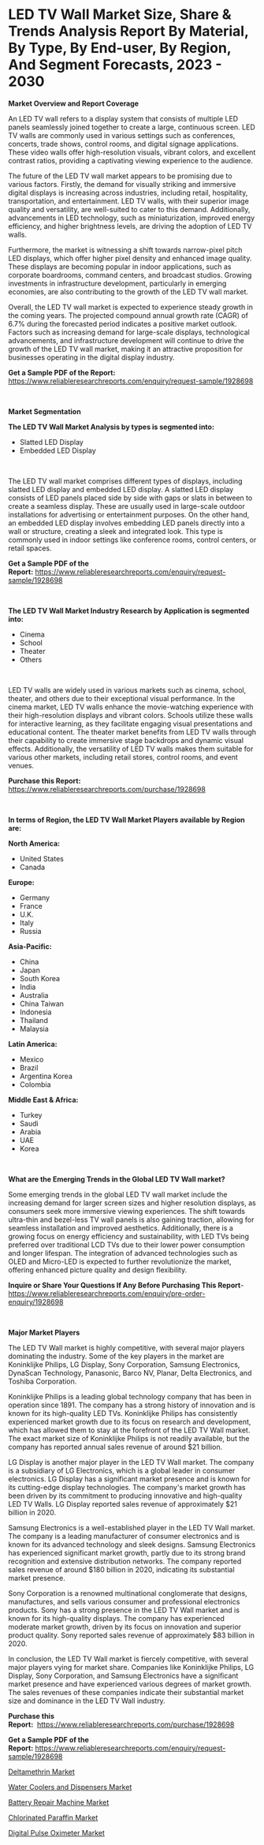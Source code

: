 <p><h1>LED TV Wall Market Size, Share & Trends Analysis Report By Material, By Type, By End-user, By Region, And Segment Forecasts, 2023 - 2030</h1></p><p><strong>Market Overview and Report Coverage</strong></p>
<p><p>An LED TV wall refers to a display system that consists of multiple LED panels seamlessly joined together to create a large, continuous screen. LED TV walls are commonly used in various settings such as conferences, concerts, trade shows, control rooms, and digital signage applications. These video walls offer high-resolution visuals, vibrant colors, and excellent contrast ratios, providing a captivating viewing experience to the audience.</p><p>The future of the LED TV wall market appears to be promising due to various factors. Firstly, the demand for visually striking and immersive digital displays is increasing across industries, including retail, hospitality, transportation, and entertainment. LED TV walls, with their superior image quality and versatility, are well-suited to cater to this demand. Additionally, advancements in LED technology, such as miniaturization, improved energy efficiency, and higher brightness levels, are driving the adoption of LED TV walls.</p><p>Furthermore, the market is witnessing a shift towards narrow-pixel pitch LED displays, which offer higher pixel density and enhanced image quality. These displays are becoming popular in indoor applications, such as corporate boardrooms, command centers, and broadcast studios. Growing investments in infrastructure development, particularly in emerging economies, are also contributing to the growth of the LED TV wall market.</p><p>Overall, the LED TV wall market is expected to experience steady growth in the coming years. The projected compound annual growth rate (CAGR) of 6.7% during the forecasted period indicates a positive market outlook. Factors such as increasing demand for large-scale displays, technological advancements, and infrastructure development will continue to drive the growth of the LED TV wall market, making it an attractive proposition for businesses operating in the digital display industry.</p></p>
<p><strong>Get a Sample PDF of the Report:</strong> <a href="https://www.reliableresearchreports.com/enquiry/request-sample/1928698">https://www.reliableresearchreports.com/enquiry/request-sample/1928698</a></p>
<p>&nbsp;</p>
<p><strong>Market Segmentation</strong></p>
<p><strong>The LED TV Wall Market Analysis by types is segmented into:</strong></p>
<p><ul><li>Slatted LED Display</li><li>Embedded LED Display</li></ul></p>
<p>&nbsp;</p>
<p><p>The LED TV wall market comprises different types of displays, including slatted LED display and embedded LED display. A slatted LED display consists of LED panels placed side by side with gaps or slats in between to create a seamless display. These are usually used in large-scale outdoor installations for advertising or entertainment purposes. On the other hand, an embedded LED display involves embedding LED panels directly into a wall or structure, creating a sleek and integrated look. This type is commonly used in indoor settings like conference rooms, control centers, or retail spaces.</p></p>
<p><strong>Get a Sample PDF of the Report:</strong>&nbsp;<a href="https://www.reliableresearchreports.com/enquiry/request-sample/1928698">https://www.reliableresearchreports.com/enquiry/request-sample/1928698</a></p>
<p>&nbsp;</p>
<p><strong>The LED TV Wall Market Industry Research by Application is segmented into:</strong></p>
<p><ul><li>Cinema</li><li>School</li><li>Theater</li><li>Others</li></ul></p>
<p>&nbsp;</p>
<p><p>LED TV walls are widely used in various markets such as cinema, school, theater, and others due to their exceptional visual performance. In the cinema market, LED TV walls enhance the movie-watching experience with their high-resolution displays and vibrant colors. Schools utilize these walls for interactive learning, as they facilitate engaging visual presentations and educational content. The theater market benefits from LED TV walls through their capability to create immersive stage backdrops and dynamic visual effects. Additionally, the versatility of LED TV walls makes them suitable for various other markets, including retail stores, control rooms, and event venues.</p></p>
<p><strong>Purchase this Report:</strong>&nbsp; <a href="https://www.reliableresearchreports.com/purchase/1928698">https://www.reliableresearchreports.com/purchase/1928698</a></p>
<p>&nbsp;</p>
<p><strong>In terms of Region, the LED TV Wall Market Players available by Region are:</strong></p>
<p>
    <p> <strong> North America: </strong>
        <ul>
            <li>United States</li>
            <li>Canada</li>
        </ul>
        </p> 
    <p> <strong> Europe: </strong>
        <ul>
            <li>Germany</li>
            <li>France</li>
            <li>U.K.</li>
            <li>Italy</li>
            <li>Russia</li>
        </ul>
        </p> 
    <p> <strong> Asia-Pacific: </strong>
        <ul>
            <li>China</li>
            <li>Japan</li>
            <li>South Korea</li>
            <li>India</li>
            <li>Australia</li>
            <li>China Taiwan</li>
            <li>Indonesia</li>
            <li>Thailand</li>
            <li>Malaysia</li>
        </ul>
        </p> 
    <p> <strong> Latin America: </strong>
        <ul>
            <li>Mexico</li>
            <li>Brazil</li>
            <li>Argentina Korea</li>
            <li>Colombia</li>
        </ul>
        </p> 
    <p> <strong> Middle East & Africa: </strong>
        <ul>
            <li>Turkey</li>
            <li>Saudi</li>
            <li>Arabia</li>
            <li>UAE</li>
            <li>Korea</li>
        </ul>
    </p>
    </p>
<p>&nbsp;</p>
<p><strong>What are the Emerging Trends in the Global LED TV Wall market?</strong></p>
<p><p>Some emerging trends in the global LED TV wall market include the increasing demand for larger screen sizes and higher resolution displays, as consumers seek more immersive viewing experiences. The shift towards ultra-thin and bezel-less TV wall panels is also gaining traction, allowing for seamless installation and improved aesthetics. Additionally, there is a growing focus on energy efficiency and sustainability, with LED TVs being preferred over traditional LCD TVs due to their lower power consumption and longer lifespan. The integration of advanced technologies such as OLED and Micro-LED is expected to further revolutionize the market, offering enhanced picture quality and design flexibility.</p></p>
<p><strong>Inquire or Share Your Questions If Any Before Purchasing This Report</strong>- <a href="https://www.reliableresearchreports.com/enquiry/pre-order-enquiry/1928698">https://www.reliableresearchreports.com/enquiry/pre-order-enquiry/1928698</a></p>
<p>&nbsp;</p>
<p><strong>Major Market Players</strong></p>
<p><p>The LED TV Wall market is highly competitive, with several major players dominating the industry. Some of the key players in the market are Koninklijke Philips, LG Display, Sony Corporation, Samsung Electronics, DynaScan Technology, Panasonic, Barco NV, Planar, Delta Electronics, and Toshiba Corporation.</p><p>Koninklijke Philips is a leading global technology company that has been in operation since 1891. The company has a strong history of innovation and is known for its high-quality LED TVs. Koninklijke Philips has consistently experienced market growth due to its focus on research and development, which has allowed them to stay at the forefront of the LED TV Wall market. The exact market size of Koninklijke Philips is not readily available, but the company has reported annual sales revenue of around $21 billion.</p><p>LG Display is another major player in the LED TV Wall market. The company is a subsidiary of LG Electronics, which is a global leader in consumer electronics. LG Display has a significant market presence and is known for its cutting-edge display technologies. The company's market growth has been driven by its commitment to producing innovative and high-quality LED TV Walls. LG Display reported sales revenue of approximately $21 billion in 2020.</p><p>Samsung Electronics is a well-established player in the LED TV Wall market. The company is a leading manufacturer of consumer electronics and is known for its advanced technology and sleek designs. Samsung Electronics has experienced significant market growth, partly due to its strong brand recognition and extensive distribution networks. The company reported sales revenue of around $180 billion in 2020, indicating its substantial market presence.</p><p>Sony Corporation is a renowned multinational conglomerate that designs, manufactures, and sells various consumer and professional electronics products. Sony has a strong presence in the LED TV Wall market and is known for its high-quality displays. The company has experienced moderate market growth, driven by its focus on innovation and superior product quality. Sony reported sales revenue of approximately $83 billion in 2020.</p><p>In conclusion, the LED TV Wall market is fiercely competitive, with several major players vying for market share. Companies like Koninklijke Philips, LG Display, Sony Corporation, and Samsung Electronics have a significant market presence and have experienced various degrees of market growth. The sales revenues of these companies indicate their substantial market size and dominance in the LED TV Wall industry.</p></p>
<p><strong>Purchase this Report:</strong>&nbsp;&nbsp;<a href="https://www.reliableresearchreports.com/purchase/1928698">https://www.reliableresearchreports.com/purchase/1928698</a></p>
<p></p>
<p><strong>Get a Sample PDF of the Report:</strong>&nbsp;<a href="https://www.reliableresearchreports.com/enquiry/request-sample/1928698">https://www.reliableresearchreports.com/enquiry/request-sample/1928698</a></p>
<p><p><a href="https://medium.com/@prachi.reportprime/deltamethrin-market-furnishes-information-on-market-share-market-trends-and-market-growth-6de0fb74f5dc">Deltamethrin Market</a></p><p><a href="https://www.linkedin.com/pulse/water-coolers-dispensers-market-size-share-amp-trends-analysis-dqrie/">Water Coolers and Dispensers Market</a></p><p><a href="https://github.com/AKSHATREPORTPRIME/Market-Research-Report-List-1/blob/main/battery-repair-machine-market.md">Battery Repair Machine Market</a></p><p><a href="https://medium.com/@rahul.reportprime/chlorinated-paraffin-market-analysis-its-cagr-market-segmentation-and-global-industry-overview-d3f0a901063a">Chlorinated Paraffin Market</a></p><p><a href="https://www.linkedin.com/pulse/digital-pulse-oximeter-market-size-share-amp-trends-analysis-0fwue/">Digital Pulse Oximeter Market</a></p></p>